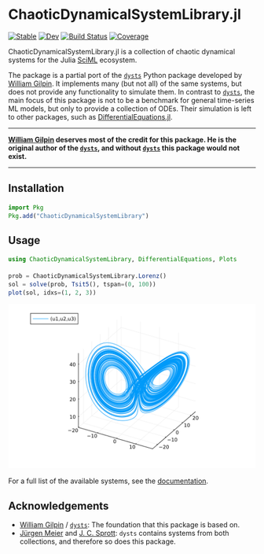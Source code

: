 # ChaoticDynamicalSystemLibrary.jl

[![Stable](https://img.shields.io/badge/docs-stable-blue.svg)](https://nathanaelbosch.github.io/ChaoticDynamicalSystemLibrary.jl/stable/)
[![Dev](https://img.shields.io/badge/docs-dev-blue.svg)](https://nathanaelbosch.github.io/ChaoticDynamicalSystemLibrary.jl/dev/)
[![Build Status](https://github.com/nathanaelbosch/ChaoticDynamicalSystemLibrary.jl/actions/workflows/CI.yml/badge.svg?branch=main)](https://github.com/nathanaelbosch/ChaoticDynamicalSystemLibrary.jl/actions/workflows/CI.yml?query=branch%3Amain)
[![Coverage](https://codecov.io/gh/nathanaelbosch/ChaoticDynamicalSystemLibrary.jl/branch/main/graph/badge.svg)](https://codecov.io/gh/nathanaelbosch/ChaoticDynamicalSystemLibrary.jl)

ChaoticDynamicalSystemLibrary.jl is a collection of chaotic dynamical systems for the Julia [SciML](https://sciml.ai/) ecosystem.

The package is a partial port of the [`dysts`](https://github.com/williamgilpin/dysts) Python package developed by [William Gilpin](https://github.com/williamgilpin).
It implements many (but not all) of the same systems, but does not provide any functionality to simulate them.
In contrast to [`dysts`](https://github.com/williamgilpin/dysts), the main focus of this package is not to be a benchmark for general time-series ML models, but only to provide a collection of ODEs.
Their simulation is left to other packages, such as [DifferentialEquations.jl](https://diffeq.sciml.ai/stable/).

---

**[**William Gilpin**](https://github.com/williamgilpin) deserves most of the credit for this package.
He is the original author of the [`dysts`](https://github.com/williamgilpin/dysts), and without [`dysts`](https://github.com/williamgilpin/dysts) this package would not exist.**

---



## Installation

```julia
import Pkg
Pkg.add("ChaoticDynamicalSystemLibrary")
```

## Usage

```julia
using ChaoticDynamicalSystemLibrary, DifferentialEquations, Plots

prob = ChaoticDynamicalSystemLibrary.Lorenz()
sol = solve(prob, Tsit5(), tspan=(0, 100))
plot(sol, idxs=(1, 2, 3))
```
![Lorenz Simulation](./docs/src/readmeplot.svg?raw=true "Lorenz Simulation")

For a full list of the available systems, see the [documentation](https://nathanaelbosch.github.io/ChaoticDynamicalSystemLibrary.jl/stable/).


## Acknowledgements

- [William Gilpin](https://github.com/williamgilpin) / [`dysts`](https://github.com/williamgilpin/dysts):
  The foundation that this package is based on.
- [Jürgen Meier](http://www.3d-meier.de/tut19/Seite1.html) and
  [J. C. Sprott](http://sprott.physics.wisc.edu/sprott.htm):
  `dysts` contains systems from both collections, and therefore so does this package.
